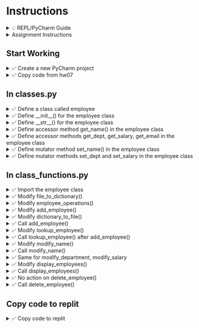 # Instructions

<details>
  <summary>
    💡 REPL/PyCharm Guide
  </summary>

  - To toggle commenting, highlight the line(s) and press Ctrl + /
  - To move a statement or block of statements one indent to the right, highlight the statement(s)  press Tab
  - To move a statement or block of statements one indent to the left, highlight the statement(s)  press Shift+Tab
  - Avoid using backspaces or spaces to remove or place indents
  - REPL Comments
    - To ask the instructor a code question, highlight the line(s) of code and press Alt + / and type in your question/issue/comment and click on collapse
    - To view comments placed by the instructor click on the comment icon at the end of any highlighted code
    - If your issue is resolved, click on Resolve to remove the comment
</details>


<details>
  <summary>
    Assignment Instructions
  </summary>

- In this assignment we manage employee data using classes and **storing these class objects in a dictionary**
- Each employee object has four data elements - Name, Department, Salary, Email
- All such employee objects are stored in a dictionary whose keys will be the employee ID
</details>


## Start Working

<details>
  <summary>
    ✅ Create a new PyCharm project
  </summary>

  - Create a new PyCharm project in a folder of your choice
  - Create a Python file - main.py
  - Inside the project create a new folder **hw08**
  - Create files classes.py, class_functions.py and validations.py
</details>

<details>
  <summary>
    ✅ Copy code from hw07
  </summary>

  - Copy main.py
  - Copy the code in validations.py from HW07
  - Copy the code from dict_functions (we will modify these instead of writing them from scratch)
  - Change the import statement in main.py to use class_functions module
  - **Instructor will not provide employee data file**, it will be created using your program's `Add Employee` option (_after we write code for that function_)
</details>

## In classes.py

<details>
  <summary>
    ✅ Define a class called employee
  </summary>

  - Use coding conventions for class name
</details>


<details>
  <summary>
    ✅ Define __init__() for the employee class
  </summary>

  - Because our employee has four data fields, accept for parameters in the \_\_init\_\_ definition
  - 🚩 Do not forget the default parameter
  - Bind the employee data parameters to the object using self assingment. Ensure these are private attributes.
</details>

<details>
  <summary>
    ✅ Define __str__() for the employee class
  </summary>

  - 🚩 Do not forget the default parameter in the definition
  - Inside the \_\_str\_\_() function body
    - Write a statement that returns a formatted string as follows
    - Make sure to use the private attributes you created in the \_\_init\_\_() in the appropriate placeholders

  Name: <employee_name>  
  Department: <employee_department>  
  Salary: <employee_salary>  
  Email: <employee_email>  

</details>

<details>
  <summary>
    ✅ Define accessor method get_name() in the employee class
  </summary>

  - 🚩 Do not forget the default parameter in the definition
  - Inside the get_name function body
    - Write a statement that returns the private attribute for the employee name
</details>

<details>
  <summary>
    ✅ Define accessor methods get_dept, get_salary, get_email in the employee class
  </summary>

  - Return the appropriate private attribute in each method
</details>


<details>
  <summary>
    ✅ Define mutator method set_name() in the employee class
  </summary>

  - Accept the new name (choose a name for this new name) as a parameter
  - 🚩 Do not forget the default parameter in the definition
  - Inside the set_name function body
    - Write a statement that assigns this new name to the existing private attribute for the employee name
</details>

<details>
  <summary>
    ✅ Define mutator methods set_dept and set_salary in the employee class
  </summary>

  - Return the appropriate private attribute in each method
  - In this project, we are not allowing the user to change the email address of an employee, hence we are not writing a mutator method for it
</details>

## In class_functions.py

<details>
  <summary>
    ✅ Import the employee class
  </summary>

  - Using the from keyword, import the employee class you created in classes module
</details>

<details>
  <summary>
    ✅ Modify file_to_dictionary()
  </summary>

  - In the body of file_to_dictionary, change the file location to hw08/employees.bin
</details>

<details>
  <summary>
    ✅ Modify employee_operations()
  </summary>

  - Comment out all the code except the file_to_dictionary call
  - Print the dictionary (it should print empty dictionary, if you have used exception handling in that function)
</details>


<details>
  <summary>
    ✅ Modify add_employee()
  </summary>

  - 💡 We can use the same function generate_employee_id_dict() we wrote in validations.py (because employees is still a dictionary)
  - After the code to get all the employee data fields, create an object of the Employee class named `new_employee` by passing them in the same order as used in the initializer method  
  - To the employees dictionary add a new key/value pair
    - key is the calculated employee ID and
    - value is new employee object
  - Print `Added Employee`
  - Return employees dictionary (optional if you decide to keep the dictionary name the same in all functions)

</details>

<details>
  <summary>
    ✅ Modify dictionary_to_file()
  </summary>

  - In the body of dictionary_to_file(), change the file location to hw08/employees.bin
</details>


<details>
  <summary>
    ✅ Call add_employee()
  </summary>
  
  - In employee_operations() function, uncomment whatever code you need to call
    - add_employee()
    - **and dictionary_to_file()**
  - Execute the program and add a new employee and Exit out of the program
  - If your code is correct, a new file called employees.bin will be created in hw08 folder and will have some un-readable data
  - This file will work with only your code (because the attribute names you have chosen may be different from other students' choice)
</details>



<details>
  <summary>
    ✅ Modify lookup_employee()
  </summary>
  
  - Delete the print statement(s) in the if block and simply print the employee object at the key provided by the user
  - This print statement will call the \_\_str\_\_() method and print all the data correctly
  
</details>

<details>
  <summary>
    ✅ Call lookup_employee() after add_employee()
  </summary>

  - In employee_operations() function, uncomment whatever code you need to call lookup_employee
  - 📜 Test your code with the most recently added employee's ID
</details>


<details>
  <summary>
    ✅ Modify modify_name()
  </summary>

  - Inside the if block, after calculating the new name (using calls to the validate_first_name and validate_last_name functions)
  - We find the appropriate dictionary element using employee_id (converted to integer) as the key and store it in a variable, say `found_employee`
  - Using this found_employee object, call the set_name method by passing the new name as argument
</details>
</details>


<details>
  <summary>
    ✅ Call modify_name()
  </summary>

  - In employee_operations() function, uncomment whatever code you need to call modify_name()
  - Test your code and make sure employee name is being modified correctly
</details>


<details>
  <summary>
    ✅ Same for modify_department, modify_salary
  </summary>

  - Do the same steps as above for modifying department and salary by calling the appropriate set methods (aka mutator methods) defined in the class
</details>


<details>
  <summary>
    ✅ Modify display_employees()
  </summary>

  - Inside the for loop
    - Get each data element using the loop variable (employee object) and the appropriate get methods
    - For example, employee name would be  `<loop_variable>.get_name()`
    - Do the same for other data elements, department, salary, email etc
  - Display all these values in a tabular format
  - You may choose column widths and alignment to fit your data

</details>


<details>
  <summary>
    ✅ Call  display_employees()
  </summary>

  - Uncomment appropriate code in employee_operations function to call display_employees()
  - Test your code to make sure the employee(s) are being displayed correctly
</details>


<details>
  <summary>
    ✅ No action on delete_employee()
  </summary>

  - Nothing to change here, because we still have to delete an employee by deleting the dictionary element, which in this assignment is an object (it was a dictionary in the previous assignment)
</details>



<details>
  <summary>
    ✅ Call  delete_employee()
  </summary>

  - Uncomment code in employee_operations to call delete_employee()
  - 📜 Execute your code and ensure ALL employee operations are being performed correctly
</details>


## Copy code to replit

<details>
  <summary>
    ✅ Copy code to replit
  </summary>
  
  - Copy the contents of classes.py, validations.py and class_functions.py to replit under folder hw08
  - Upload your employees.pkl (it will NOT upload to hw08, you have to drag and drop it) - watch the solution video if you need help
  - Comment out the existing import statement and code in main function body
  - Copy the import statement and code from main.py in your PyCharm Project and paste it in the appropriate places in replit
  - Submit the URL on Canvas assignment
</details>
